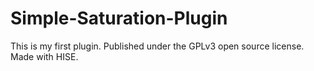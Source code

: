 # Simple-Saturation-Plugin
This is my first plugin. Published under the GPLv3 open source license. Made with HISE.
